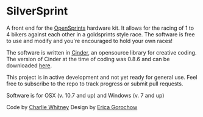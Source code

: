 SilverSprint
=============

A front end for the [OpenSprints](https://www.opensprints.com) hardware kit.  It allows for the racing of 1 to 4 bikers against each other in a goldsprints style race.  The software is free to use and modify and you're encouraged to hold your own races!

The software is written in [Cinder](http://libcinder.org/), an opensource library for creative coding. The version of Cinder at the time of coding was 0.8.6 and can be downloaded [here](https://github.com/cinder/Cinder/releases/tag/v0.8.6).

This project is in active development and not yet ready for general use.  Feel free to subscribe to the repo to track progress or submit pull requests.

Software is for OSX (v. 10.7 and up) and Windows (v. 7 and up)

Code by [Charlie Whitney](http://sharkbox.com)
Design by [Erica Gorochow](http://gorociao.com)
